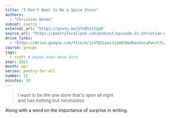 ```yaml
---
title: "I Don't Want to Be a Spice Store"
authors:
  - "Christian Wiman"
subcat: poetry
external_url: "https://youtu.be/Sfc0Srz1Up0"
source_url: "https://poetryforallpod.com/podcast/episode-21-christian-wiman-i-dont-want-to-be-a-spice-store/"
drive_links:
  - "https://drive.google.com/file/d/1c4TQJ1pazJ13m8lKwdhax1ncuPwnrC7i/view?usp=drivesdk"
course: groups
tags:
  - craft # maybe even move here
year: 2021
month: apr
series: poetry-for-all
number: 21
minutes: 19
---
```


> I want to be the one store that's open all night  
and has nothing but necessities.

Along with a word on the importance of surprise in writing.
